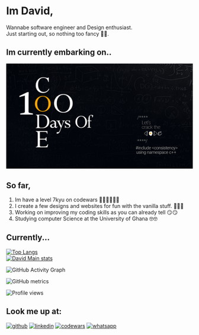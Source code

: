# Im David,

Wannabe software engineer and Design enthusiast.  
Just starting out, so nothing too fancy 🙂🙂.

## Im currently embarking on..
[<img src='https://github.com/David-Main/David-Main/blob/main/100daysOfCodeDark%20Mode.jpg' width=540>](https://github.com/David-Main/100DaysOfCode)

## So far,

1. Im have a level 7kyu on codewars 🤷🏽‍♂️🤷🏽‍♂️
2. I create a few designs and websites for fun with the vanilla stuff. 🍧🍨🍦
3. Working on improving my coding skills as you can already tell 😏😏
4. Studying computer Science at the University of Ghana 🤓🤓

## Currently...

[![Top Langs](https://github-readme-stats.vercel.app/api/top-langs/?username=David-Main&layout=compact&langs_count=2&theme=dracula)](https://github.com/David-Main)  
[![David Main stats](https://github-readme-stats.vercel.app/api?username=David-Main&show_icons=true&theme=dracula)](https://github.com/David-Main)

![GitHub Activity Graph](https://activity-graph.herokuapp.com/graph?username=David-Main&theme=dracula)  

![GitHub metrics](https://metrics.lecoq.io/David-Main)  

![Profile views](https://gpvc.arturio.dev/David-Main)  

## Look me up at:
[<img src='https://cdn.jsdelivr.net/npm/simple-icons@3.0.1/icons/github.svg' alt='github' height='40'>](https://github.com/David-Main)    [<img src='https://cdn.jsdelivr.net/npm/simple-icons@3.0.1/icons/linkedin.svg' alt='linkedin' height='40'>](https://www.linkedin.com/in/david-mainoo-aa4505217/)    [<img src='https://cdn.jsdelivr.net/npm/simple-icons@3.0.1/icons/codewars.svg' alt='codewars' height='40'>](https://www.codewars.com/users/dCenturion) 
[<img src='https://cdn.jsdelivr.net/npm/simple-icons@3.0.1/icons/whatsapp.svg' alt='whatsapp' height='40'>](https://wa.link/q2mgb2)  
